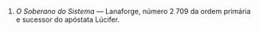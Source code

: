 ﻿1. <em>O Soberano do Sistema —</em> Lanaforge, número 2 709 da ordem primária e sucessor do apóstata Lúcifer.